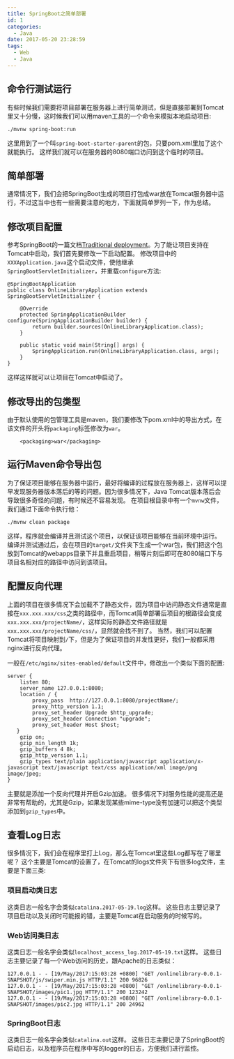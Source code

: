```yaml
---
title: SpringBoot之简单部署
id: 1
categories:
  - Java
date: 2017-05-20 23:28:59
tags:
  - Web
  - Java
---
```


## 命令行测试运行
有些时候我们需要将项目部署在服务器上进行简单测试，但是直接部署到Tomcat里又十分慢，这时候我们可以用maven工具的一个命令来模拟本地启动项目:
```
./mvnw spring-boot:run
```
这里用到了一个叫`spring-boot-starter-parent`的包，只要pom.xml里加了这个就能执行。
这样我们就可以在服务器的8080端口访问到这个临时的项目。

## 简单部署
通常情况下，我们会把SpringBoot生成的项目打包成war放在Tomcat服务器中运行，不过这当中也有一些需要注意的地方，下面就简单罗列一下，作为总结。

## 修改项目配置
参考SpringBoot的一篇文档[Traditional deployment](https://docs.spring.io/spring-boot/docs/current/reference/html/howto-traditional-deployment.html)。为了能让项目支持在Tomcat中启动，我们首先要修改一下启动配置。
修改项目中的`XXXApplication.java`这个启动文件，使他继承`SpringBootServletInitializer`，并重载`configure`方法:
```
@SpringBootApplication
public class OnlineLibraryApplication extends SpringBootServletInitializer {

	@Override
	protected SpringApplicationBuilder configure(SpringApplicationBuilder builder) {
		return builder.sources(OnlineLibraryApplication.class);
	}

	public static void main(String[] args) {
		SpringApplication.run(OnlineLibraryApplication.class, args);
	}
}

```
这样这样就可以让项目在Tomcat中启动了。

## 修改导出的包类型
由于默认使用的包管理工具是maven，我们要修改下pom.xml中的导出方式，在该文件的开头将`packaging`标签修改为`war`。
```
	<packaging>war</packaging>
```
## 运行Maven命令导出包
为了保证项目能够在服务器中运行，最好将编译的过程放在服务器上，这样可以提早发现服务器版本落后的等的问题。因为很多情况下，Java Tomcat版本落后会导致很多奇怪的问题，有时候还不容易发现。
在项目根目录中有一个`mvnw`文件，我们通过下面命令执行他：
```shell
./mvnw clean package 
```
这样，程序就会编译并且测试这个项目，以保证该项目能够在当前环境中运行。
编译并测试通过后，会在项目的`target/`文件夹下生成一个war包，我们把这个包放到Tomcat的webapps目录下并且重启项目，稍等片刻后即可在8080端口下与项目名相对应的路径中访问到该项目。

## 配置反向代理
上面的项目在很多情况下会加载不了静态文件，因为项目中访问静态文件通常是直接在`xxx.xxx.xxx/css`之类的路径中，而Tomcat简单部署后项目的根路径会变成`xxx.xxx.xxx/projectName/`，这样实际的静态文件路径就是`xxx.xxx.xxx/projectName/css/`，显然就会找不到了。
当然，我们可以配置Tomcat将项目映射到`/`下，但是为了保证项目的并发性更好，我们一般都采用nginx进行反向代理。

一般在`/etc/nginx/sites-enabled/default`文件中，修改出一个类似下面的配置:
```
server {
    listen 80;
    server_name 127.0.0.1:8080;
    location / {
        proxy_pass  http://127.0.0.1:8080/projectName/;
        proxy_http_version 1.1;
        proxy_set_header Upgrade $http_upgrade;
        proxy_set_header Connection "upgrade";
        proxy_set_header Host $host;
   }
    gzip on;
    gzip_min_length 1k;
    gzip_buffers 4 8k;
    gzip_http_version 1.1;
    gzip_types text/plain application/javascript application/x-javascript text/javascript text/css application/xml image/png image/jpeg;
}
```
主要就是添加一个反向代理并开启Gzip加速。
很多情况下对服务性能的提高还是非常有帮助的，尤其是Gzip，如果发现某些mime-type没有加速可以把这个类型添加到`gzip_types`中。

## 查看Log日志
很多情况下，我们会在程序里打上Log，那么在Tomcat里这些Log都写在了哪里呢？
这个主要是Tomcat的设置了，在Tomcat的logs文件夹下有很多log文件，主要是下面三类:

### 项目启动类日志
这类日志一般名字会类似`catalina.2017-05-19.log`这样。
这些日志主要记录了项目启动以及关闭时可能报的错，主要是Tomcat在启动服务的时候写的。

### Web访问类日志
这类日志一般名字会类似`localhost_access_log.2017-05-19.txt`这样。
这些日志主要记录了每一个Web访问的历史，跟Apache的日志类似：
```
127.0.0.1 - - [19/May/2017:15:03:28 +0800] "GET /onlinelibrary-0.0.1-SNAPSHOT/js/swiper.min.js HTTP/1.1" 200 96826
127.0.0.1 - - [19/May/2017:15:03:28 +0800] "GET /onlinelibrary-0.0.1-SNAPSHOT/images/pic1.jpg HTTP/1.1" 200 123242
127.0.0.1 - - [19/May/2017:15:03:28 +0800] "GET /onlinelibrary-0.0.1-SNAPSHOT/images/pic2.jpg HTTP/1.1" 200 24962
```

### SpringBoot日志
这类日志一般名字会类似`catalina.out`这样。
这些日志主要记录了SpringBoot的启动日志，以及程序员在程序中写的logger的日志，方便我们进行监控。
